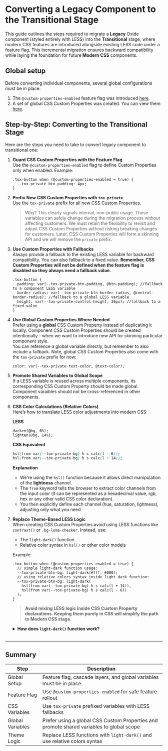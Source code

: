 # Converting a Legacy Component to the Transitional Stage

This guide outlines the steps required to migrate a **Legacy** Oxide component (styled entirely with LESS) into the **Transitional** stage, where modern CSS features are introduced alongside existing LESS code under a feature flag. This incremental migration ensures backward compatibility while laying the foundation for future **Modern CSS** components.


## Global setup

Before converting individual components, several global configurations must be in place:

1. The `@custom-properties-enabled`  feature flag was introduced [here](https://github.com/tinymce/tinymce/blob/main/modules/oxide/src/less/theme/globals/feature-flags.less).
2. A set of global CSS Custom Properties was created.  You can view them [here](https://github.com/tinymce/tinymce/blob/main/modules/oxide/src/less/theme/globals/global-custom-properties.less).


## Step-by-Step: Converting to the Transitional Stage

Here are the steps you need to take to convert legacy component to transitional one:

    
1. **Guard CSS Custom Properties with the Feature Flag**\
Use the `@custom-properties-enabled` flag to define Custom Properties only when enabled.  Example:

    ```less
    .tox-button when (@custom-properties-enabled = true) {
      --tox-private-btn-padding: 4px;
    }
    ```

2. **Prefix New CSS Custom Properties with `tox-private`**\
Use the `tox-private` prefix for all new CSS Custom Properties.
    
    > Why?
    This clearly signals internal, non-public usage. These variables can safely change during the migration process without affecting customers. We must retain the flexibility to revisit and adjust CSS Custom Properties without risking breaking changes for customers. Later, CSS Custom Properties will form a skinning API and we will remove the `private` prefix.
    > 
    
3. **Use Custom Properties with Fallbacks**\
Always provide a fallback to the existing LESS variable for backward compatibility. You can also fallback to a fixed value. **Remember, CSS Custom Properties will not be defined when the feature flag is disabled so they always need a fallback value.**
    
    ```less
    .tox-button {
      padding: var(--tox-private-btn-padding, @btn-padding); //fallback to a component LESS variable
      border-radius: var(--tox-private-btn-border-radius, @control-border-radius); //fallback to a global LESS variable
      height: var(--tox-private-control-height, 36px); //fallback to a fixed value
    }
    ```
    

4. **Use Global Custom Properties Where Needed**\
Prefer using a **global** CSS Custom Property instead of duplicating it locally. Component CSS Custom Properties should be created intentionally - when we want to introduce new API for skinning particular component style.\
You can reference a global variable directly, but remember to also include a fallback. Note, global CSS Custom Properties also come with the `tox-private` prefix for now:
    
    ```less
    color: var(--tox-private-text-color, @text-color);
    ```
    
5. **Promote Shared Variables to Global Scope**\
If a LESS variable is reused across multiple components, its corresponding CSS Custom Property should be made global. Component varaibles should not be cross-referenced in other components. 
    
6. **CSS Color Calculations (Relative Colors)**\
    Here’s how to translate LESS color adjustments into modern CSS:
    
    **LESS**
    
    ```less
    darken(@bg, 6%);
    lighten(@bg, 14%);
    ```
    
    **CSS Equivalent**
    
    ```css
    hsl(from var(--tox-private-bg) h s calc(l - 6));
    hsl(from var(--tox-private-bg) h s calc(l + 14));
    ```
    
    **Explanation**
    
    - We're using the `hsl()` function because it allows direct manipulation of the **lightness** channel.
    - The `from` keyword tells the browser to extract color channels from the input color (it can be represented as a hexadecimal value, rgb, hex or any other valid CSS color declaration).
    - You then explicitly define each channel (hue, saturation, lightness), adjusting only what you need

7. **Replace Theme-Based LESS Logic**\
When creating CSS Custom Properties avoid using LESS functions like `contrast()` or `.bg-luma-checker`. Instead, use:
    - The `light-dark()` function
    - Relative color syntax in `hsl()` or other color models
    
    Example: 
    
    ```less
    .tox-button when (@custom-properties-enabled = true) {
      // simple light-dark function usage:
      --tox-private-btn-bg: light-dark(#fff, #000);
      // using relative colors syntax inside light dark function:
      --tox-private-btn-bg: light-dark(
        hsl(from var(--tox-private-bg) h s calc(l + 14)),
        hsl(from var(--tox-private-bg) h s calc(l - 6))
      );
    }
    ``` 

    > **Avoid mixing LESS logic inside CSS Custom Property declarations. Keeping them purely in CSS will simplify the path to Modern CSS stage.**
    > 

    <details>
    <summary><strong>How does <code>light-dark()</code> function work?</strong></summary>
    <p>The <code>light-dark()</code> function automatically responds to the end user’s system theme (light or dark mode). This removes the need for maintaining separate light and dark skins.<br/>
    However, not all integrators may want the editor to adjust dynamically based on the system settings. Some applications may only support a single theme regardless of the user’s device preferences.
    To support this flexibility, we introduced global CSS Custom Property to control theme behavior:
    </p>
    <table>
        <tr>
        <td><code>--tox-private-color-scheme: light</code></td>
        <td>
          <ul>
            <li>Forces the editor to use light mode colors only.</li>
            <li>This is equivalent to the current default mode.</li>
          </ul>
        </td>
        </tr>
        <tr>
          <td><code>--tox-private-color-scheme: dark</code></td>
        <td>
          <ul>
            <li>Forces the editor to use dark mode colors only.</li>
            <li>This is equivalent to the current default mode.</li>
          </ul>
        </td>
        </tr>
        <tr>
          <td><code>--tox-private-color-scheme: light dark</code></td>
        <td>
          <ul>
            <li>Enables the editor to dynamically adapt to the end user's system theme using the light-dark() function.</li>
            <li>This is the most modern, system-integrated approach.</li>
          </ul>
        </td>
        </tr>
    </table>
    </details>
    <br/>

---

## Summary

| Step | Description |
| --- | --- |
| Global Setup | Feature flag, cascade layers, and global variables must be in place |
| Feature Flag | Use `@custom-properties-enabled` for safe feature rollout |
| CSS Variables | Use `tox-private` prefixed variables with LESS fallbacks |
| Global Variables | Prefer using a global CSS Custom Properties and promote shared variables to global scope |
| Theme Logic | Replace LESS functions with `light-dark()` and use relative colors syntax |



